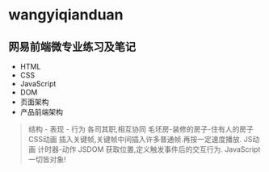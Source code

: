 # wangyiqianduan
## 网易前端微专业练习及笔记
* HTML
* CSS
* JavaScript
* DOM
* 页面架构
* 产品前端架构

>  结构 -   表现   -    行为    各司其职,相互协同
> 毛坯房-装修的房子-住有人的房子
> CSS动画 插入关键帧,关键帧中间插入许多普通帧.再按一定速度播放.
> JS动画 计时器-动作
> JSDOM 获取位置,定义触发事件后的交互行为.
> JavaScript一切皆对象!